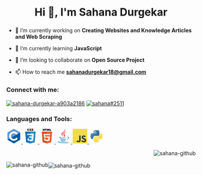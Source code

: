 
<h1 align="center">Hi 👋, I'm Sahana Durgekar</h1>
<h3 align="center"></h3>

- 🔭 I’m currently working on **Creating Websites and Knowledge Articles and Web Scraping**

- 🌱 I’m currently learning **JavaScript**

- 👯 I’m looking to collaborate on **Open Source Project**

- 📫 How to reach me **sahanadurgekar18@gmail.com**
<h3 align="left">Connect with me:</h3>
<p align="left">
<a href="https://linkedin.com/in/sahana-durgekar-a903a2186" target="blank"><img align="center" src="https://raw.githubusercontent.com/rahuldkjain/github-profile-readme-generator/master/src/images/icons/Social/linked-in-alt.svg" alt="sahana-durgekar-a903a2186" height="30" width="40" /></a>
<a href="https://discord.gg/sahana#2511" target="blank"><img align="center" src="https://raw.githubusercontent.com/rahuldkjain/github-profile-readme-generator/master/src/images/icons/Social/discord.svg" alt="sahana#2511" height="30" width="40" /></a>
</p>
<h3 align="left">Languages and Tools:</h3>
<p align="left"> <a href="https://www.cprogramming.com/" target="_blank" rel="noreferrer"> <img src="https://raw.githubusercontent.com/devicons/devicon/master/icons/c/c-original.svg" alt="c" width="40" height="40"/> </a> <a href="https://www.w3schools.com/css/" target="_blank" rel="noreferrer"> <img src="https://raw.githubusercontent.com/devicons/devicon/master/icons/css3/css3-original-wordmark.svg" alt="css3" width="40" height="40"/> </a> <a href="https://www.w3.org/html/" target="_blank" rel="noreferrer"> <img src="https://raw.githubusercontent.com/devicons/devicon/master/icons/html5/html5-original-wordmark.svg" alt="html5" width="40" height="40"/> </a> <a href="https://www.java.com" target="_blank" rel="noreferrer"> <img src="https://raw.githubusercontent.com/devicons/devicon/master/icons/java/java-original.svg" alt="java" width="40" height="40"/> </a> <a href="https://developer.mozilla.org/en-US/docs/Web/JavaScript" target="_blank" rel="noreferrer"> <img src="https://raw.githubusercontent.com/devicons/devicon/master/icons/javascript/javascript-original.svg" alt="javascript" width="40" height="40"/> </a> <a href="https://www.python.org" target="_blank" rel="noreferrer"> <img src="https://raw.githubusercontent.com/devicons/devicon/master/icons/python/python-original.svg" alt="python" width="40" height="40"/> </a> </p>
<p>&nbsp;<img align="right" src="https://github-readme-stats.vercel.app/api?username=sahana-github&show_icons=true&locale=en" alt="sahana-github" /></p>
<p><img align="left" src="https://github-readme-stats.vercel.app/api/top-langs?username=sahana-github&show_icons=true&locale=en&layout=compact" alt="sahana-github" /></p>



<p><img align="center" src="https://github-readme-streak-stats.herokuapp.com/?user=sahana-github&" alt="sahana-github" /></p>
